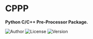 # CPPP
**Python C/C++ Pre-Processor Package.**

 ![Author](https://img.shields.io/badge/Author-Gil_Treibush-brightgreen) ![License](https://img.shields.io/badge/License-MIT-blue.svg) ![Version](https://img.shields.io/badge/Version-1.0.0--alpha.1-violet)

